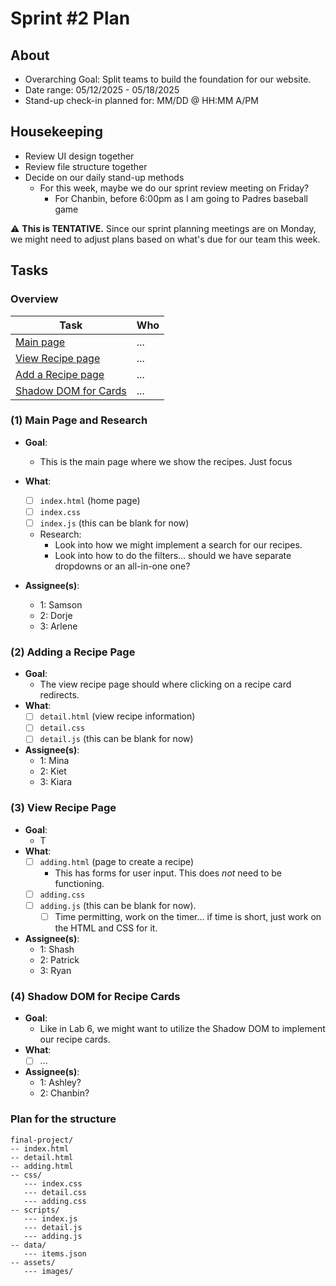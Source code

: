 # Sprint #2 Plan
## About
- Overarching Goal: Split teams to build the foundation for our website.
- Date range: 05/12/2025 - 05/18/2025
- Stand-up check-in planned for: MM/DD @ HH:MM A/PM

## Housekeeping
- Review UI design together
- Review file structure together
- Decide on our daily stand-up methods
  - For this week, maybe we do our sprint review meeting on Friday?
    - For Chanbin, before 6:00pm as I am going to Padres baseball game

⚠️ **This is TENTATIVE.** Since our sprint planning meetings are on Monday, we might need to adjust plans based on what's due for our team this week.

## Tasks
### Overview
| Task | Who |
| ---- | ---- |
| [Main page](#1-main-page) | ... | 
| [View Recipe page](#2-view-recipe-page) | ... | 
| [Add a Recipe page](#3-adding-a-recipe-page) | ... | 
| [Shadow DOM for Cards](#4-shadow-dom-for-recipe-cards) | ... | 

### (1) Main Page and Research
- **Goal**: 
  - This is the main page where we show the recipes. Just focus 
- **What**:
    - [ ] `index.html` (home page)
    - [ ] `index.css`
    - [ ] `index.js` (this can be blank for now)
    - Research:
      - Look into how we might implement a search for our recipes.
      - Look into how to do the filters... should we have separate dropdowns or an all-in-one one?
    
- **Assignee(s)**:
  - 1: Samson
  - 2: Dorje
  - 3: Arlene

### (2) Adding a Recipe Page
- **Goal**: 
  - The view recipe page should where clicking on a recipe card redirects.
- **What**:
  - [ ] `detail.html` (view recipe information)
  - [ ] `detail.css`
  - [ ] `detail.js` (this can be blank for now)
- **Assignee(s)**:
  - 1: Mina
  - 2: Kiet
  - 3: Kiara

### (3) View Recipe Page
- **Goal**: 
  - T
- **What**:
  - [ ] `adding.html` (page to create a recipe)
    - This has forms for user input. This does *not* need to be functioning.
  - [ ] `adding.css`
  - [ ] `adding.js` (this can be blank for now).
    - [ ] Time permitting, work on the timer... if time is short, just work on the HTML and CSS for it.
- **Assignee(s)**:
  - 1: Shash
  - 2: Patrick
  - 3: Ryan

### (4) Shadow DOM for Recipe Cards
- **Goal**: 
  - Like in Lab 6, we might want to utilize the Shadow DOM to implement our recipe cards.
- **What**:
  - [ ] ...
- **Assignee(s)**:
  - 1: Ashley?
  - 2: Chanbin?
 
### Plan for the structure
```
final-project/
-- index.html
-- detail.html
-- adding.html
-- css/
   --- index.css
   --- detail.css
   --- adding.css
-- scripts/
   --- index.js
   --- detail.js
   --- adding.js
-- data/
   --- items.json
-- assets/
   --- images/
```
